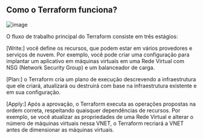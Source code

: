 ## Como o Terraform funciona?

![image](https://github.com/thiago88sp/terraform-treinamento/assets/54182968/08a241ca-43f8-4cf8-8a66-9c084296ead1)

O fluxo de trabalho principal do Terraform consiste em três estágios:

[Write:] você define os recursos, que podem estar em vários provedores e serviços de nuvem. Por exemplo, você pode criar uma configuração para implantar um aplicativo em máquinas virtuais em uma Rede Virtual com NSG (Network Security Group) e um balanceador de carga.

[Plan:] o Terraform cria um plano de execução descrevendo a infraestrutura que ele criará, atualizará ou destruirá com base na infraestrutura existente e em sua configuração.

[Apply:] Após a aprovação, o Terraform executa as operações propostas na ordem correta, respeitando quaisquer dependências de recursos. Por exemplo, se você atualizar as propriedades de uma Rede Virtual e alterar o número de máquinas virtuais nessa VNET, o Terraform recriará a VNET antes de dimensionar as máquinas virtuais.

